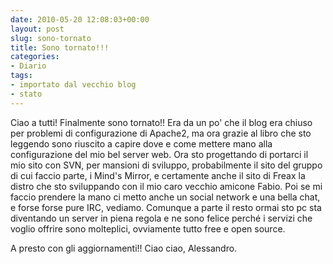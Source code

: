 ```yaml
---
date: 2010-05-20 12:08:03+00:00
layout: post
slug: sono-tornato
title: Sono tornato!!!
categories:
- Diario
tags:
- importato dal vecchio blog
- stato
---
```

<!--more-->

Ciao a tutti!
Finalmente sono tornato!! Era da un po' che il blog era chiuso per problemi di configurazione di Apache2, ma ora grazie al libro che sto leggendo sono riuscito a capire dove e come mettere mano alla configurazione del mio bel server web. Ora sto progettando di portarci il mio sito con SVN, per mansioni di sviluppo, probabilmente il sito del gruppo di cui faccio parte, i Mind's Mirror, e certamente anche il sito di Freax la distro che sto sviluppando con il mio caro vecchio amicone Fabio. Poi se mi faccio prendere la mano ci metto anche un social network e una bella chat, e forse forse pure IRC, vediamo. Comunque a parte il resto ormai sto pc sta diventando un server in piena regola e ne sono felice perché i servizi che voglio offrire sono molteplici, ovviamente tutto free e open source.

A presto con gli aggiornamenti!!
Ciao ciao,
Alessandro.
